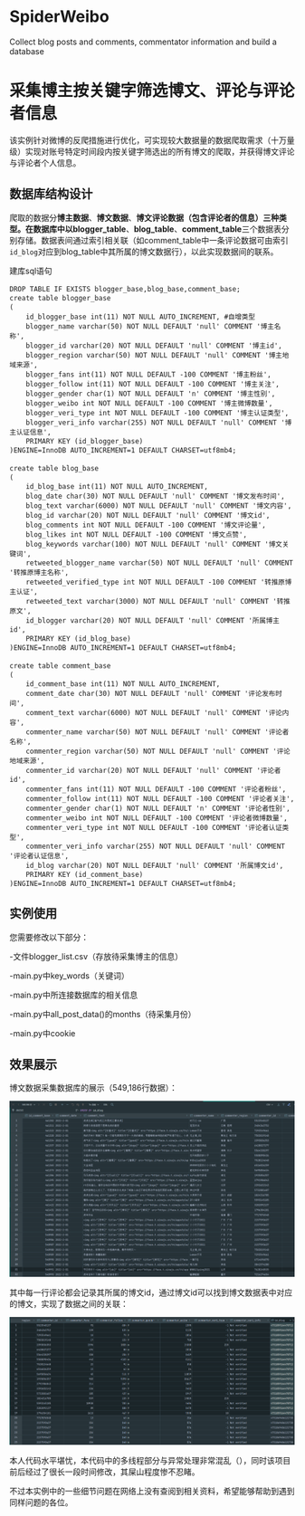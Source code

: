 # SpiderWeibo
Collect blog posts and comments, commentator information and build a database
# 采集博主按关键字筛选博文、评论与评论者信息

该实例针对微博的反爬措施进行优化，可实现较大数据量的数据爬取需求（十万量级）实现对账号特定时间段内按关键字筛选出的所有博文的爬取，并获得博文评论与评论者个人信息。

## 数据库结构设计

爬取的数据分**博主数据**、**博文数据**、**博文评论数据（包含评论者的信息）**三种类型。在数据库中以**blogger_table**、**blog_table**、**comment_table**三个数据表分别存储。数据表间通过索引相关联（如comment_table中一条评论数据可由索引`id_blog`对应到blog_table中其所属的博文数据行），以此实现数据间的联系。

建库sql语句

```
DROP TABLE IF EXISTS blogger_base,blog_base,comment_base;
create table blogger_base
(
    id_blogger_base int(11) NOT NULL AUTO_INCREMENT, #自增类型
    blogger_name varchar(50) NOT NULL DEFAULT 'null' COMMENT '博主名称',
    blogger_id varchar(20) NOT NULL DEFAULT 'null' COMMENT '博主id',
    blogger_region varchar(50) NOT NULL DEFAULT 'null' COMMENT '博主地域来源',
    blogger_fans int(11) NOT NULL DEFAULT -100 COMMENT '博主粉丝',
    blogger_follow int(11) NOT NULL DEFAULT -100 COMMENT '博主关注',
    blogger_gender char(1) NOT NULL DEFAULT 'n' COMMENT '博主性别',
    blogger_weibo int NOT NULL DEFAULT -100 COMMENT '博主微博数量',
    blogger_veri_type int NOT NULL DEFAULT -100 COMMENT '博主认证类型',
    blogger_veri_info varchar(255) NOT NULL DEFAULT 'null' COMMENT '博主认证信息',
    PRIMARY KEY (id_blogger_base)
)ENGINE=InnoDB AUTO_INCREMENT=1 DEFAULT CHARSET=utf8mb4;

create table blog_base
(
    id_blog_base int(11) NOT NULL AUTO_INCREMENT,
    blog_date char(30) NOT NULL DEFAULT 'null' COMMENT '博文发布时间',
    blog_text varchar(6000) NOT NULL DEFAULT 'null' COMMENT '博文内容',
    blog_id varchar(20) NOT NULL DEFAULT 'null' COMMENT '博文id',
    blog_comments int NOT NULL DEFAULT -100 COMMENT '博文评论量',
    blog_likes int NOT NULL DEFAULT -100 COMMENT '博文点赞',
    blog_keywords varchar(100) NOT NULL DEFAULT 'null' COMMENT '博文关键词',
    retweeted_blogger_name varchar(50) NOT NULL DEFAULT 'null' COMMENT '转推原博主名称',
    retweeted_verified_type int NOT NULL DEFAULT -100 COMMENT '转推原博主认证',
    retweeted_text varchar(3000) NOT NULL DEFAULT 'null' COMMENT '转推原文',
    id_blogger varchar(20) NOT NULL DEFAULT 'null' COMMENT '所属博主id',
    PRIMARY KEY (id_blog_base)
)ENGINE=InnoDB AUTO_INCREMENT=1 DEFAULT CHARSET=utf8mb4;

create table comment_base
(
    id_comment_base int(11) NOT NULL AUTO_INCREMENT,
    comment_date char(30) NOT NULL DEFAULT 'null' COMMENT '评论发布时间',
    comment_text varchar(6000) NOT NULL DEFAULT 'null' COMMENT '评论内容',
    commenter_name varchar(50) NOT NULL DEFAULT 'null' COMMENT '评论者名称',
    commenter_region varchar(50) NOT NULL DEFAULT 'null' COMMENT '评论地域来源',
    commenter_id varchar(20) NOT NULL DEFAULT 'null' COMMENT '评论者id',
    commenter_fans int(11) NOT NULL DEFAULT -100 COMMENT '评论者粉丝',
    commenter_follow int(11) NOT NULL DEFAULT -100 COMMENT '评论者关注',
    commenter_gender char(1) NOT NULL DEFAULT 'n' COMMENT '评论者性别',
    commenter_weibo int NOT NULL DEFAULT -100 COMMENT '评论者微博数量',
    commenter_veri_type int NOT NULL DEFAULT -100 COMMENT '评论者认证类型',
    commenter_veri_info varchar(255) NOT NULL DEFAULT 'null' COMMENT '评论者认证信息',
    id_blog varchar(20) NOT NULL DEFAULT 'null' COMMENT '所属博文id',
    PRIMARY KEY (id_comment_base)
)ENGINE=InnoDB AUTO_INCREMENT=1 DEFAULT CHARSET=utf8mb4;

```



## 实例使用

您需要修改以下部分：

-文件blogger_list.csv（存放待采集博主的信息）

-main.py中key_words（关键词）

-main.py中所连接数据库的相关信息

-main.py中all_post_data()的months（待采集月份）

-main.py中cookie

## 效果展示

博文数据采集数据库的展示（549,186行数据）：

![](https://github.com/otonashi-ayana/SpiderWeibo/blob/main/readme_images/screenshots.png)

其中每一行评论都会记录其所属的博文id，通过博文id可以找到博文数据表中对应的博文，实现了数据之间的关联：

![](https://github.com/otonashi-ayana/SpiderWeibo/blob/main/readme_images/screenshots2.png)


本人代码水平堪忧，本代码中的多线程部分与异常处理非常混乱（），同时该项目前后经过了很长一段时间修改，其屎山程度惨不忍睹。

不过本实例中的一些细节问题在网络上没有查阅到相关资料，希望能够帮助到遇到同样问题的各位。
